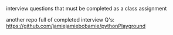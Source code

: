 interview questions that must be completed as a class assignment

another repo full of completed interview Q's:
https://github.com/jamiejamiebobamie/pythonPlayground
